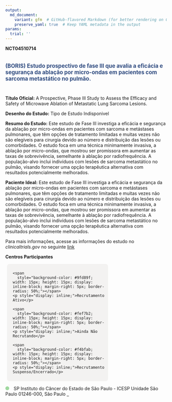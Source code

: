 ```yaml
---
output: 
  md_document:
    variant: gfm  # GitHub-flavored Markdown (for better rendering on GitHub)
    preserve_yaml: true  # Keep YAML metadata in the output
params:
  trial: ''
---
```


**NCT04510714**

<div style="padding: 5px 5px 5px 0px; font-size: 1.20em; font-weight: bold; color: #2E4A7F; text-align: left; margin-bottom: 20px">

(BORIS) Estudo prospectivo de fase III que avalia a eficácia e segurança
da ablação por micro-ondas em pacientes com sarcoma metastático no
pulmão.

</div>

**Título Oficial:** A Prospective, Phase III Study to Assess the
Efficacy and Safety of Microwave Ablation of Metastatic Lung Sarcoma
Lesions.

**Desenho do Estudo:** Tipo de Estudo Indisponivel

**Resumo do Estudo:** Este estudo de Fase III investiga a eficácia e
segurança da ablação por micro-ondas em pacientes com sarcoma e
metástases pulmonares, que têm opções de tratamento limitadas e muitas
vezes não são elegíveis para cirurgia devido ao número e distribuição
das lesões ou comorbidades. O estudo foca em uma técnica minimamente
invasiva, a ablação por micro-ondas, que mostrou ser promissora em
aumentar as taxas de sobrevivência, semelhante à ablação por
radiofrequência. A população-alvo inclui indivíduos com lesões de
sarcoma metastático no pulmão, visando fornecer uma opção terapêutica
alternativa com resultados potencialmente melhorados.

**Paciente Ideal:** Este estudo de Fase III investiga a eficácia e
segurança da ablação por micro-ondas em pacientes com sarcoma e
metástases pulmonares, que têm opções de tratamento limitadas e muitas
vezes não são elegíveis para cirurgia devido ao número e distribuição
das lesões ou comorbidades. O estudo foca em uma técnica minimamente
invasiva, a ablação por micro-ondas, que mostrou ser promissora em
aumentar as taxas de sobrevivência, semelhante à ablação por
radiofrequência. A população-alvo inclui indivíduos com lesões de
sarcoma metastático no pulmão, visando fornecer uma opção terapêutica
alternativa com resultados potencialmente melhorados.

Para mais informações, acesse as informações do estudo no
*clinicaltrials.gov* no seguinte
[link](https://clinicaltrials.gov/ct2/show/NCT04510714)

**Centros Participantes**

<div style="margin-bottom: 8px; margin-left: 5px; padding: 8px; max-width: 300px; background-color: #f3f2f1; border-radius: 8px;">

<div style="margin-left: 10px;">

    <span 
      style="background-color: #9fd89f; width: 15px; height: 15px; display: inline-block; margin-right: 5px; border-radius: 50%;"></span>
    <p style="display: inline;">Recrutamento Ativo</p>

</div>

<div style="margin-left: 10px;">

    <span 
      style="background-color: #fef7b2; width: 15px; height: 15px; display: inline-block; margin-right: 5px; border-radius: 50%;"></span>
    <p style="display: inline;">Ainda Não Recrutando</p>

</div>

<div style="margin-left: 10px;">

    <span 
      style="background-color: #f4bfab; width: 15px; height: 15px; display: inline-block; margin-right: 5px; border-radius: 50%;"></span>
    <p style="display: inline;">Recrutamento Suspenso/Encerrado</p>

</div>

</div>

<span style="display: inline-block; width: 12px; height: 12px; border-radius: 50%; margin-right: 10px; padding-bottom: 0px; background-color: #9fd89f;"></span>
SP Instituto do Câncer do Estado de São Paulo - ICESP Unidade São Paulo
01246-000, São Paulo
<span style="color: #2E4A7F; text-decoration: none; font-weight: 500; font-size: 0.8">[REPORTAR
ERRO](https://flazar.shinyapps.io/formsapp?study_nct_id=NCT04510714&location_id=INSTITUTODOCANCERDOESTADODESAOPAULOSAOPAULO01246000BRAZIL&location_full_name=Instituto%20do%20C%C3%A2ncer%20do%20Estado%20de%20S%C3%A3o%20Paulo%20-%20ICESP%20Unidade%20S%C3%A3o%20Paulo%2C%2001246-000%2C%20S%C3%A3o%20Paulo&form_type=Reportar%20Erro)</span>
